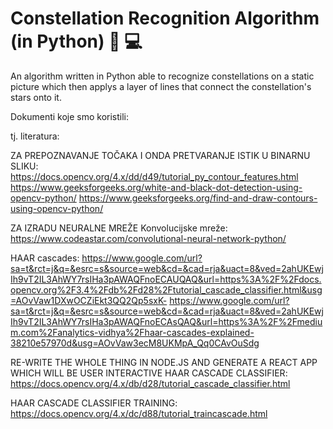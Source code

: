 # Constellation Recognition Algorithm (in Python) 🌌 💻

An algorithm written in Python able to recognize constellations on a static picture which then applys a layer of lines that connect the constellation's stars onto it. 







Dokumenti koje smo koristili:

tj. literatura:

ZA PREPOZNAVANJE TOČAKA I ONDA PRETVARANJE ISTIK U BINARNU SLIKU:
https://docs.opencv.org/4.x/dd/d49/tutorial_py_contour_features.html
https://www.geeksforgeeks.org/white-and-black-dot-detection-using-opencv-python/
https://www.geeksforgeeks.org/find-and-draw-contours-using-opencv-python/

ZA IZRADU NEURALNE MREŽE
Konvolucijske mreže:
https://www.codeastar.com/convolutional-neural-network-python/



HAAR cascades:
https://www.google.com/url?sa=t&rct=j&q=&esrc=s&source=web&cd=&cad=rja&uact=8&ved=2ahUKEwjIh9vT2IL3AhWY7rsIHa3pAWAQFnoECAUQAQ&url=https%3A%2F%2Fdocs.opencv.org%2F3.4%2Fdb%2Fd28%2Ftutorial_cascade_classifier.html&usg=AOvVaw1DXwOCZiEkt3QQ2Qp5sxK-
https://www.google.com/url?sa=t&rct=j&q=&esrc=s&source=web&cd=&cad=rja&uact=8&ved=2ahUKEwjIh9vT2IL3AhWY7rsIHa3pAWAQFnoECAsQAQ&url=https%3A%2F%2Fmedium.com%2Fanalytics-vidhya%2Fhaar-cascades-explained-38210e57970d&usg=AOvVaw3ecM8UKMpA_Qq0CAvOuSdg



RE-WRITE THE WHOLE THING IN NODE.JS AND GENERATE A REACT APP WHICH WILL BE USER INTERACTIVE
HAAR CASCADE CLASSIFIER:
https://docs.opencv.org/4.x/db/d28/tutorial_cascade_classifier.html

HAAR CASCADE CLASSIFIER TRAINING:
https://docs.opencv.org/4.x/dc/d88/tutorial_traincascade.html

